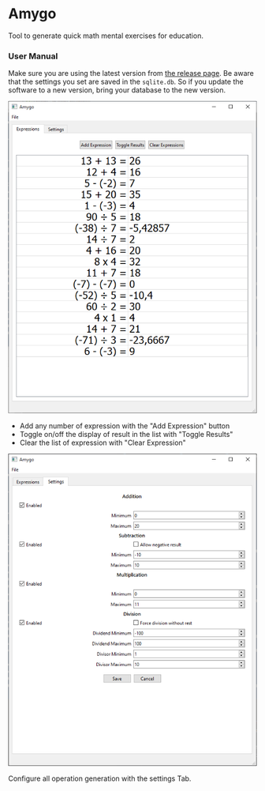 # Amygo
Tool to generate quick math mental exercises for education.

### User Manual
Make sure you are using the latest version from [the release page](https://github.com/Philaeux/Amygo/releases).
Be aware that the settings you set are saved in the ``sqlite.db``. So if you update the software to a new version, bring your database to the new version.

![App Image](docs/app.png)

* Add any number of expression with the "Add Expression" button
* Toggle on/off the display of result in the list with "Toggle Results"
* Clear the list of expression with "Clear Expression"

![Settings Image](docs/settings.png)

Configure all operation generation with the settings Tab.
